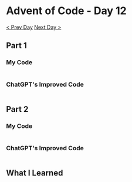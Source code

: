 # Advent of Code - Day 12
[< Prev Day](day11.html) [Next Day >](day13.html)

## Part 1
### My Code
```{.python .numberLines}

```

### ChatGPT's Improved Code
```{.python .numberLines}

```

## Part 2
### My Code
```{.python .numberLines}

```
### ChatGPT's Improved Code
```{.python .numberLines}

```


## What I Learned
